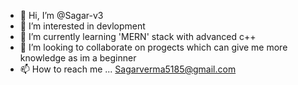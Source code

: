 - 👋 Hi, I’m @Sagar-v3
- 👀 I’m interested in devlopment
- 🌱 I’m currently learning 'MERN' stack with advanced c++ 
- 💞️ I’m looking to collaborate on progects which can give me more knowledge as im a beginner
- 📫 How to reach me ... Sagarverma5185@gmail.com

<!---
Sagar-v3/Sagar-v3 is a ✨ special ✨ repository because its `README.md` (this file) appears on your GitHub profile.
You can click the Preview link to take a look at your changes.
--->
